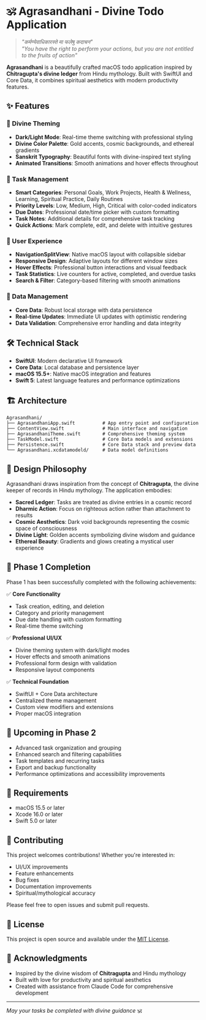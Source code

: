 # 🕉️ Agrasandhani - Divine Todo Application

> *"कर्मण्येवाधिकारस्ते मा फलेषु कदाचन"*  
> *"You have the right to perform your actions, but you are not entitled to the fruits of action"*

**Agrasandhani** is a beautifully crafted macOS todo application inspired by **Chitragupta's divine ledger** from Hindu mythology. Built with SwiftUI and Core Data, it combines spiritual aesthetics with modern productivity features.

## ✨ Features

### 🎨 Divine Theming
- **Dark/Light Mode**: Real-time theme switching with professional styling
- **Divine Color Palette**: Gold accents, cosmic backgrounds, and ethereal gradients
- **Sanskrit Typography**: Beautiful fonts with divine-inspired text styling
- **Animated Transitions**: Smooth animations and hover effects throughout

### 📝 Task Management
- **Smart Categories**: Personal Goals, Work Projects, Health & Wellness, Learning, Spiritual Practice, Daily Routines
- **Priority Levels**: Low, Medium, High, Critical with color-coded indicators
- **Due Dates**: Professional date/time picker with custom formatting
- **Task Notes**: Additional details for comprehensive task tracking
- **Quick Actions**: Mark complete, edit, and delete with intuitive gestures

### 🎯 User Experience
- **NavigationSplitView**: Native macOS layout with collapsible sidebar
- **Responsive Design**: Adaptive layouts for different window sizes
- **Hover Effects**: Professional button interactions and visual feedback
- **Task Statistics**: Live counters for active, completed, and overdue tasks
- **Search & Filter**: Category-based filtering with smooth animations

### 💾 Data Management
- **Core Data**: Robust local storage with data persistence
- **Real-time Updates**: Immediate UI updates with optimistic rendering
- **Data Validation**: Comprehensive error handling and data integrity

## 🛠️ Technical Stack

- **SwiftUI**: Modern declarative UI framework
- **Core Data**: Local database and persistence layer
- **macOS 15.5+**: Native macOS integration and features
- **Swift 5**: Latest language features and performance optimizations

## 🏗️ Architecture

```
Agrasandhani/
├── AgrasandhaniApp.swift          # App entry point and configuration
├── ContentView.swift              # Main interface and navigation
├── AgrasandhaniTheme.swift        # Comprehensive theming system
├── TaskModel.swift                # Core Data models and extensions
├── Persistence.swift              # Core Data stack and preview data
└── Agrasandhani.xcdatamodeld/     # Data model definitions
```

## 🎨 Design Philosophy

Agrasandhani draws inspiration from the concept of **Chitragupta**, the divine keeper of records in Hindu mythology. The application embodies:

- **Sacred Ledger**: Tasks are treated as divine entries in a cosmic record
- **Dharmic Action**: Focus on righteous action rather than attachment to results
- **Cosmic Aesthetics**: Dark void backgrounds representing the cosmic space of consciousness
- **Divine Light**: Golden accents symbolizing divine wisdom and guidance
- **Ethereal Beauty**: Gradients and glows creating a mystical user experience

## 🚀 Phase 1 Completion

Phase 1 has been successfully completed with the following achievements:

✅ **Core Functionality**
- Task creation, editing, and deletion
- Category and priority management
- Due date handling with custom formatting
- Real-time theme switching

✅ **Professional UI/UX**
- Divine theming system with dark/light modes
- Hover effects and smooth animations
- Professional form design with validation
- Responsive layout components

✅ **Technical Foundation**
- SwiftUI + Core Data architecture
- Centralized theme management
- Custom view modifiers and extensions
- Proper macOS integration

## 🔮 Upcoming in Phase 2

- Advanced task organization and grouping
- Enhanced search and filtering capabilities
- Task templates and recurring tasks
- Export and backup functionality
- Performance optimizations and accessibility improvements

## 📱 Requirements

- macOS 15.5 or later
- Xcode 16.0 or later
- Swift 5.0 or later

## 🤝 Contributing

This project welcomes contributions! Whether you're interested in:
- UI/UX improvements
- Feature enhancements
- Bug fixes
- Documentation improvements
- Spiritual/mythological accuracy

Please feel free to open issues and submit pull requests.

## 📜 License

This project is open source and available under the [MIT License](LICENSE).

## 🙏 Acknowledgments

- Inspired by the divine wisdom of **Chitragupta** and Hindu mythology
- Built with love for productivity and spiritual aesthetics
- Created with assistance from Claude Code for comprehensive development

---

*May your tasks be completed with divine guidance* 🕉️